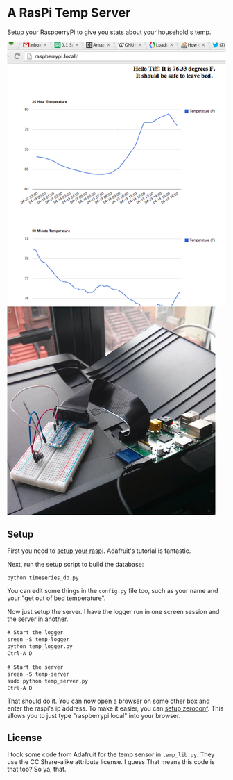 # A RasPi Temp Server

Setup your RaspberryPi to give you stats about your household's temp.

![raspi interface](/images/server_screenshot.jpg "Screenshot")
![raspi hardware](/images/raspi.jpg "Hardware")

## Setup
First you need to [setup your raspi](http://learn.adafruit.com/adafruits-raspberry-pi-lesson-11-ds18b20-temperature-sensing). Adafruit's tutorial is fantastic.

Next, run the setup script to build the database:

```
python timeseries_db.py
```

You can edit some things in the `config.py` file too, such as your name and your "get out of bed temperature".

Now just setup the server. I have the logger run in one screen session and the server in another.

```
# Start the logger
sreen -S temp-logger
python temp_logger.py
Ctrl-A D

# Start the server
sreen -S temp-server
sudo python temp_server.py
Ctrl-A D
```

That should do it. You can now open a browser on some other box and enter the raspi's ip address. To make it easier, you can [setup zeroconf](http://www.raspberrypi.org/phpBB3/viewtopic.php?f=66&t=18207). This allows you to just type "raspberrypi.local" into your browser.

## License
I took some code from Adafruit for the temp sensor in `temp_lib.py`. They use the CC Share-alike attribute license. I guess That means this code is that too? So ya, that.